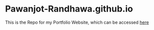 # Pawanjot-Randhawa.github.io
This is the Repo for my Portfolio Website, which can be accessed [here](https://pawanjot-randhawa.github.io/)
